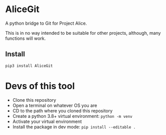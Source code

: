 # AliceGit

A python bridge to Git for Project Alice.

This is in no way intended to be suitable for other projects, although, many functions will work.

## Install
```bash
pip3 install AliceGit
```

# Devs of this tool
- Clone this repository
- Open a terminal on whatever OS you are
- CD to the path where you cloned this repository
- Create a python 3.8+ virtual environment:
  `python -m venv`
- Activate your virtual environment
- Install the package in dev mode:
  `pip install --editable .`